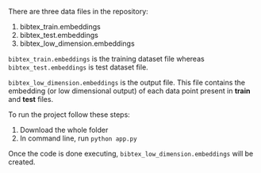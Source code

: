 There are three data files in the repository:
1. bibtex_train.embeddings
2. bibtex_test.embeddings
3. bibtex_low_dimension.embeddings

`bibtex_train.embeddings` is the training dataset file whereas `bibtex_test.embeddings` is test dataset file.

`bibtex_low_dimension.embeddings` is the output file. This file contains the embedding (or low dimensional output) of each data point present in **train** and **test** files.

To run the project follow these steps:
1. Download the whole folder
2. In command line, run `python app.py`

Once the code is done executing, `bibtex_low_dimension.embeddings` will be created.